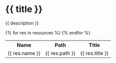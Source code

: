 # {{ title }}

{{ description }}

<table>
<tr>
<th>Name</th>
<th>Path</th>
<th>Title</th>
</tr>
{% for res in resources %}
<tr>
<td>{{ res.name }}</td>
<td>{{ res.path }}</td>
<td>{{ res.title }}</td>
</tr>
{% endfor %}
</table>

